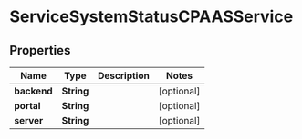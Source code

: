

# ServiceSystemStatusCPAASService

## Properties

Name | Type | Description | Notes
------------ | ------------- | ------------- | -------------
**backend** | **String** |  |  [optional]
**portal** | **String** |  |  [optional]
**server** | **String** |  |  [optional]




